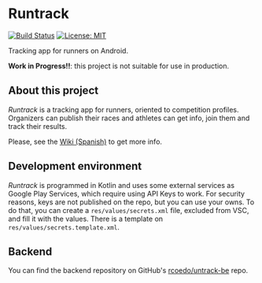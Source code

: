 # Runtrack

[![Build Status](https://travis-ci.org/danibranas/runtrack.svg?branch=master)](https://travis-ci.org/danibranas/runtrack)
[![License: MIT](https://img.shields.io/badge/License-MIT-yellow.svg)](https://opensource.org/licenses/MIT)

Tracking app for runners on Android.

**Work in Progress!!**: this project is not suitable for use in production.

## About this project

_Runtrack_ is a tracking app for runners, oriented to competition profiles.
Organizers can publish their races and athletes can get info,
join them and track their results.

Please, see the [Wiki (Spanish)](https://github.com/danibranas/runtrack/wiki) to get more info.

## Development environment

_Runtrack_ is programmed in Kotlin and uses some external services
as Google Play Services, which require using API Keys to work. For
security reasons, keys are not published on the repo, but you can use
your owns. To do that, you can create a `res/values/secrets.xml` file,
excluded from VSC, and fill it with the values. There is a template
on `res/values/secrets.template.xml`.

## Backend

You can find the backend repository on GitHub's
[rcoedo/untrack-be](https://github.com/rcoedo/runtrack-be) repo.